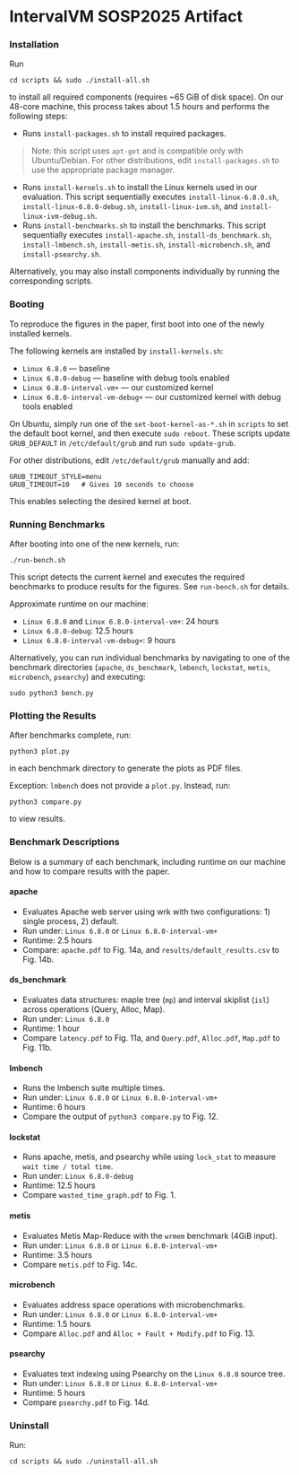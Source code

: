 # IntervalVM SOSP2025 Artifact

### Installation
Run
```
cd scripts && sudo ./install-all.sh
```
to install all required components (requires ~65 GiB of disk space). On our 48-core machine, this process takes about 1.5 hours and performs the following steps:
* Runs `install-packages.sh` to install required packages.
> Note: this script uses `apt-get` and is compatible only with Ubuntu/Debian. For other distributions, edit `install-packages.sh` to use the appropriate package manager.
* Runs `install-kernels.sh` to install the Linux kernels used in our evaluation. This script sequentially executes `install-linux-6.8.0.sh`, `install-linux-6.8.0-debug.sh`, `install-linux-ivm.sh`, and `install-linux-ivm-debug.sh`.
* Runs `install-benchmarks.sh` to install the benchmarks. This script sequentially executes `install-apache.sh`, `install-ds_benchmark.sh`, `install-lmbench.sh`, `install-metis.sh`, `install-microbench.sh`, and `install-psearchy.sh`.

Alternatively, you may also install components individually by running the corresponding scripts.

### Booting
To reproduce the figures in the paper, first boot into one of the newly installed kernels.

The following kernels are installed by `install-kernels.sh`:
* `Linux 6.8.0` — baseline
* `Linux 6.8.0-debug` — baseline with debug tools enabled
* `Linux 6.8.0-interval-vm+` — our customized kernel
* `Linux 6.8.0-interval-vm-debug+` — our customized kernel with debug tools enabled

On Ubuntu, simply run one of the `set-boot-kernel-as-*.sh` in `scripts` to set the default boot kernel, and then execute `sudo reboot`.
These scripts update `GRUB_DEFAULT` in `/etc/default/grub` and run `sudo update-grub`.

For other distributions, edit `/etc/default/grub` manually and add:
```
GRUB_TIMEOUT_STYLE=menu
GRUB_TIMEOUT=10   # Gives 10 seconds to choose
```

This enables selecting the desired kernel at boot.

### Running Benchmarks
After booting into one of the new kernels, run:
```
./run-bench.sh
```
This script detects the current kernel and executes the required benchmarks to produce results for the figures.
See `run-bench.sh` for details.

Approximate runtime on our machine:
* `Linux 6.8.0` and `Linux 6.8.0-interval-vm+`: 24 hours
* `Linux 6.8.0-debug`: 12.5 hours
* `Linux 6.8.0-interval-vm-debug+`: 9 hours

Alternatively, you can run individual benchmarks by navigating to one of the benchmark directories (`apache`, `ds_benchmark`, `lmbench`, `lockstat`, `metis`, `microbench`, `psearchy`) and executing:
```
sudo python3 bench.py
```

### Plotting the Results
After benchmarks complete, run:
```
python3 plot.py
```
in each benchmark directory to generate the plots as PDF files.

Exception: `lmbench` does not provide a `plot.py`. Instead, run:
```
python3 compare.py
```
to view results.

### Benchmark Descriptions
Below is a summary of each benchmark, including runtime on our machine and how to compare results with the paper.

#### apache
* Evaluates Apache web server using wrk with two configurations: 1) single process, 2) default.
* Run under: `Linux 6.8.0` or `Linux 6.8.0-interval-vm+`
* Runtime: 2.5 hours
* Compare: `apache.pdf` to Fig. 14a, and `results/default_results.csv` to Fig. 14b.

#### ds_benchmark
* Evaluates data structures: maple tree (`mp`) and interval skiplist (`isl`) across operations (Query, Alloc, Map).
* Run under: `Linux 6.8.0`
* Runtime: 1 hour
* Compare `latency.pdf` to Fig. 11a, and `Query.pdf`, `Alloc.pdf`, `Map.pdf` to Fig. 11b.

#### lmbench
* Runs the lmbench suite multiple times.
* Run under: `Linux 6.8.0` or `Linux 6.8.0-interval-vm+`
* Runtime: 6 hours
* Compare the output of `python3 compare.py` to Fig. 12.

#### lockstat
* Runs apache, metis, and psearchy while using `lock_stat` to measure `wait time / total time`.
* Run under: `Linux 6.8.0-debug`
* Runtime: 12.5 hours
* Compare `wasted_time_graph.pdf` to Fig. 1.

#### metis
* Evaluates Metis Map-Reduce with the `wrmem` benchmark (4GiB input).
* Run under: `Linux 6.8.0` or `Linux 6.8.0-interval-vm+`
* Runtime: 3.5 hours
* Compare `metis.pdf` to Fig. 14c.

#### microbench
* Evaluates address space operations with microbenchmarks.
* Run under: `Linux 6.8.0` or `Linux 6.8.0-interval-vm+`
* Runtime: 1.5 hours
* Compare `Alloc.pdf` and `Alloc + Fault + Modify.pdf` to Fig. 13.

#### psearchy
* Evaluates text indexing using Psearchy on the `Linux 6.8.0` source tree.
* Run under: `Linux 6.8.0` or `Linux 6.8.0-interval-vm+`
* Runtime: 5 hours
* Compare `psearchy.pdf` to Fig. 14d.

### Uninstall
Run:
```
cd scripts && sudo ./uninstall-all.sh
```

